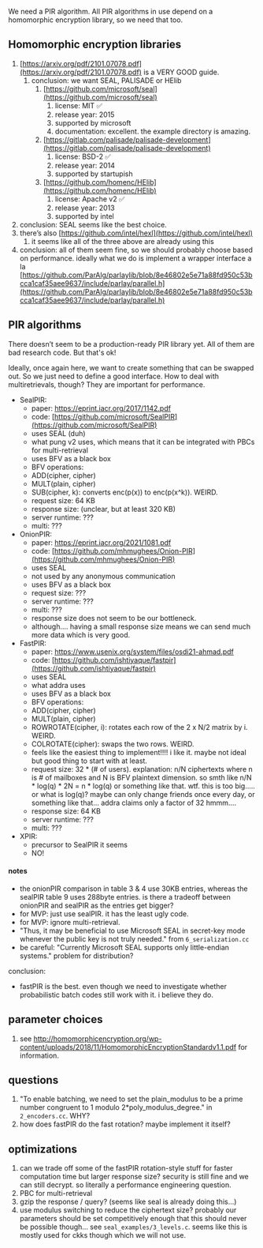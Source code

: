 We need a PIR algorithm. All PIR algorithms in use depend on a homomorphic encryption library, so we need that too.

## Homomorphic encryption libraries

1. [https://arxiv.org/pdf/2101.07078.pdf](https://arxiv.org/pdf/2101.07078.pdf) is a VERY GOOD guide.
   1. conclusion: we want SEAL, PALISADE or HElib
      1. [https://github.com/microsoft/seal](https://github.com/microsoft/seal)
         1. license: MIT ✅
         2. release year: 2015
         3. supported by microsoft
         4. documentation: excellent. the example directory is amazing.
      2. [https://gitlab.com/palisade/palisade-development](https://gitlab.com/palisade/palisade-development)
         1. license: BSD-2 ✅
         2. release year: 2014
         3. supported by startupish
      3. [https://github.com/homenc/HElib](https://github.com/homenc/HElib)
         1. license: Apache v2 ✅
         2. release year: 2013
         3. supported by intel
2. conclusion: SEAL seems like the best choice.
3. there’s also [https://github.com/intel/hexl](https://github.com/intel/hexl)
   1. it seems like all of the three above are already using this
4. conclusion: all of them seem fine, so we should probably choose based on performance. ideally what we do is implement a wrapper interface a la [https://github.com/ParAlg/parlaylib/blob/8e46802e5e71a88fd950c53bcca1caf35aee9637/include/parlay/parallel.h](https://github.com/ParAlg/parlaylib/blob/8e46802e5e71a88fd950c53bcca1caf35aee9637/include/parlay/parallel.h)

## PIR algorithms

There doesn’t seem to be a production-ready PIR library yet. All of them are bad research code. But that's ok!

Ideally, once again here, we want to create something that can be swapped out. So we just need to define a good interface. How to deal with multiretrievals, though? They are important for performance.

- SealPIR:
  - paper: https://eprint.iacr.org/2017/1142.pdf
  - code: [https://github.com/microsoft/SealPIR](https://github.com/microsoft/SealPIR)
  - uses SEAL (duh)
  - what pung v2 uses, which means that it can be integrated with PBCs for multi-retrieval
  - uses BFV as a black box
  - BFV operations:
   - ADD(cipher, cipher)
   - MULT(plain, cipher)
   - SUB(cipher, k): converts enc(p(x)) to enc(p(x^k)). WEIRD.
  - request size: 64 KB
  - response size: (unclear, but at least 320 KB)
  - server runtime: ???
  - multi: ???
- OnionPIR:
  - paper: https://eprint.iacr.org/2021/1081.pdf
  - code: [https://github.com/mhmughees/Onion-PIR](https://github.com/mhmughees/Onion-PIR)
  - uses SEAL
  - not used by any anonymous communication
  - uses BFV as a black box
  - request size: ???
  - server runtime: ???
  - multi: ???
  - response size does not seem to be our bottleneck.
   - although.... having a small response size means we can send much more data which is very good.
- FastPIR:
  - paper: https://www.usenix.org/system/files/osdi21-ahmad.pdf
  - code: [https://github.com/ishtiyaque/fastpir](https://github.com/ishtiyaque/fastpir)
  - uses SEAL
  - what addra uses
  - uses BFV as a black box
  - BFV operations:
   - ADD(cipher, cipher)
   - MULT(plain, cipher)
   - ROWROTATE(cipher, i): rotates each row of the 2 x N/2 matrix by i. WEIRD.
   - COLROTATE(cipher): swaps the two rows. WEIRD.
  - feels like the easiest thing to implement!!!! i like it. maybe not ideal but good thing to start with at least.
  - request size: 32 * (# of users). explanation: n/N ciphertexts where n is # of mailboxes and N is BFV plaintext dimension. so smth like n/N * log(q) * 2N  = n * log(q) or something like that. wtf. this is too big..... or what is log(q)? maybe can only change friends once every day, or something like that... addra claims only a factor of 32 hmmm....
  - response size: 64 KB
  - server runtime: ???
  - multi: ???
- XPIR:
  - precursor to SealPIR it seems 
  - NO!

#### notes

- the onionPIR comparison in table 3 & 4 use 30KB entries, whereas the sealPIR table 9 uses 288byte entries. is there a tradeoff between onionPIR and sealPIR as the entries get bigger?
- for MVP: just use sealPIR. it has the least ugly code.
- for MVP: ignore multi-retrieval.
- "Thus, it may
    be beneficial to use Microsoft SEAL in secret-key mode whenever the public
    key is not truly needed." from `6_serialization.cc`
- be careful: "Currently Microsoft SEAL supports only little-endian systems." problem for distribution?

conclusion:
- fastPIR is the best. even though we need to investigate whether probabilistic batch codes still work with it. i believe they do.

## parameter choices

1. see http://homomorphicencryption.org/wp-content/uploads/2018/11/HomomorphicEncryptionStandardv1.1.pdf for information.

## questions

1. "To enable batching, we need to set the plain_modulus to be a prime number
    congruent to 1 modulo 2*poly_modulus_degree." in `2_encoders.cc`. WHY?
2. how does fastPIR do the fast rotation? maybe implement it itself?

## optimizations

1. can we trade off some of the fastPIR rotation-style stuff for faster computation time but larger response size? security is still fine and we can still decrypt. so literally a performance engineering question.
2. PBC for multi-retrieval
3. gzip the response / query? (seems like seal is already doing this...)
4. use modulus switching to reduce the ciphertext size? probably our parameters should be set competitively enough that this should never be possible though... see `seal_examples/3_levels.c`. seems like this is mostly used for ckks though which we will not use.